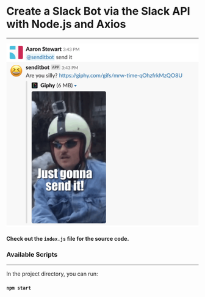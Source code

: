 # Create a Slack Bot via the Slack API with Node.js and Axios
---

![Slack Bot](https://github.com/astewart27/slack-send-it-bot/blob/master/images/send-it.png)

#### Check out the `index.js` file for the source code.

### Available Scripts
---
In the project directory, you can run:
#### `npm start`
